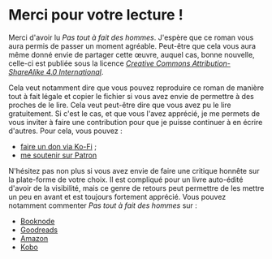Merci pour votre lecture !
=========

Merci d'avoir lu *Pas tout à fait des hommes*. J'espère que ce roman vous aura permis de passer
un moment agréable. Peut-être que cela vous aura même donné envie de
partager cette œuvre, auquel cas, bonne nouvelle, celle-ci est publiée sous la licence [*Creative Commons
Attribution-ShareAlike 4.0 International*](https://creativecommons.org/licenses/by-sa/4.0/). 

Cela veut notamment dire que vous pouvez reproduire ce roman de manière tout
à fait légale et copier le fichier si vous avez envie de permettre à
des proches de le lire. Cela veut peut-être dire que vous avez pu le lire
gratuitement. Si c'est le cas, et que vous l'avez apprécié, je me
permets de vous inviter à faire une contribution pour que je puisse
continuer à en écrire d'autres. Pour cela, vous pouvez :

* [faire un don via Ko-Fi](https://ko-fi.com/crowdagger) ;
* [me soutenir sur Patron](https://www.patreon.com/c/crowdagger)

N'hésitez pas non plus si vous avez envie de faire une critique
honnête sur la plate-forme de votre choix. Il est compliqué pour un
livre auto-édité d'avoir de la visibilité, mais ce genre de retours
peut permettre de les mettre un peu en avant et est toujours fortement
apprécié. Vous pouvez notamment commenter *Pas tout à fait des hommes* sur : 

* [Booknode](https://booknode.com/pas_tout_a_fait_des_hommes_01687623)
* [Goodreads](https://www.goodreads.com/fr/book/show/30295956-pas-tout-fait-des-hommes)
* [Amazon](https://www.amazon.fr/Pas-tout-%C3%A0-fait-hommes/dp/1532928114)
* [Kobo](https://www.kobo.com/fr/fr/ebook/pas-tout-a-fait-des-hommes-1)



